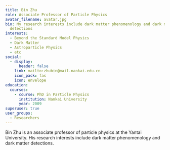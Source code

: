 ```yaml
---
title: Bin Zhu
role: Associate Professor of Particle Physics
avatar_filename: avatar.jpg
bio: My research interests include dark matter phenomenology and dark matter
  detections
interests:
  - Beyond the Standard Model Physics
  - Dark Matter
  - Astroparticle Physics
  - etc
social:
  - display:
      header: false
    link: mailto:zhubin@mail.nankai.edu.cn
    icon_pack: fas
    icon: envelope
education:
  courses:
    - course: PhD in Particle Physics
      institution: Nankai University
      year: 2009
superuser: true
user_groups:
  - Researchers
---
```

Bin Zhu is an associate professor of particle physics at the Yantai University. His research interests include dark matter phenomenology and dark matter detections.